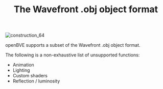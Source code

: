 ﻿---
title: "The Wavefront **.obj** object format"
linktitle: "Wavefront (.obj)"
weight: 4
---

![construction_64](/images/construction_64.png)

openBVE supports a subset of the Wavefront .obj object format. 

The following is a non-exhaustive list of unsupported functions:

- Animation
- Lighting
- Custom shaders
- Reflection / luminosity